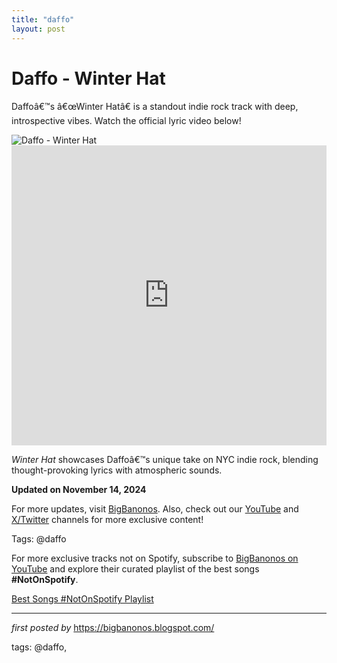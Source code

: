 ```yaml
---
title: "daffo"
layout: post
---
```

<!-- Title of the Post -->
<h1 >Daffo - Winter Hat</h1> <!-- Introductory Text -->
<p >Daffoâ€™s â€œWinter Hatâ€ is a standout indie rock track with deep, introspective vibes. Watch the official lyric video below!</p> <!-- Featured Image -->
<div > <img src="https://i0.wp.com/first-avenue.com/wp-content/uploads/2023/12/Daffo-photo-P8310398-1080x1729-1.jpg?fit=1080%2C1729&ssl=1" alt="Daffo - Winter Hat" />
</div> <!-- YouTube Video Embed -->
<div > <iframe width="100%" height="480" src="https://www.youtube.com/embed/bY5gv_OoZjU" title="Daffo - Winter Hat" frameborder="0" allow="accelerometer; autoplay; clipboard-write; encrypted-media; gyroscope; picture-in-picture; web-share" referrerpolicy="strict-origin-when-cross-origin" allowfullscreen></iframe>
</div> <!-- Song Information -->
<div > <p><em>Winter Hat</em> showcases Daffoâ€™s unique take on NYC indie rock, blending thought-provoking lyrics with atmospheric sounds.</p> <p><strong>Updated on November 14, 2024</strong></p>
</div> <!-- Footer Links -->
<div > <p>For more updates, visit <a href="https://bigbanonos.blogspot.com/" target="_blank">BigBanonos</a>. Also, check out our <a href="https://www.youtube.com/@BigBanonos" target="_blank">YouTube</a> and <a href="https://x.com/bigbanonos" target="_blank">X/Twitter</a> channels for more exclusive content!</p>
</div> <!-- Tags -->
<p >Tags: @daffo</p>


<!--Subscribe and Playlist Links-->
<div>
    <p>For more exclusive tracks not on Spotify, subscribe to <a href="https://www.youtube.com/@BigBanonos" target="_blank">BigBanonos on YouTube</a> and explore their curated playlist of the best songs <strong>#NotOnSpotify</strong>.</p>
    <p><a href="https://www.youtube.com/playlist?list=PLtuNtuTatqI0kFahUCbtbfenC_ET5O_tr" target="_blank">Best Songs #NotOnSpotify Playlist<br /></a></p></div>

<hr />

<p><em>first posted by</em> <a href="https://bigbanonos.blogspot.com/" rel="noopener" target="_new">https://bigbanonos.blogspot.com/</a></p>

<p>tags: @daffo,</p>
